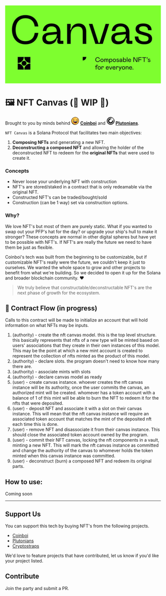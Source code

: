 ![](assets/images/logo.jpg)


# 🖼️ NFT Canvas (:construction: WIP :construction:)
Brought to you by minds behind <img src="assets/images/coin_gold.png" width="25" height="25" /> **[Coinboi](coinboi.com)** and <img src="assets/images/plutonians.jpg" width="25" height="25" style="border-radius:15px" /> **[Plutonians](plutonians.tech)**.


`NFT Canvas` is a Solana Protocol that facilitates two main objectives:
1. **Composing NFTs** and generating a new NFT.
2. **Deconstructing a composed NFT** and allowing the holder of the deconstructed
   NFT to redeem for the **original NFTs** that were used to create it.

### Concepts
- Never loose your underlying NFT with construction
- NFT's are stored/staked in a contract that is only redeamable via the original NFT.
- Constructed NFT's can be traded/bought/sold
- Construction (can be 1 way) set via construction options.

### Why?
We love NFT's but most of them are purely static. What if you wanted to swap out your PFP's hat for the day? or upgrade your ship's hull to make it stronger? These concepts are normal in other digital spheres but have yet to be possible with NFT's. If NFT's are really the future we need to have them be just as flexible.

Coinboi's tech was built from the beginning to be customizable, but if customizable NFT's really were the future, we couldn't keep it just to ourselves. We wanted the whole space to grow and other projects to benefit from what we're building. So we decided to open it up for the Solana and broader blockchain community. ❤️

> We truly believe that constructable/deconstructable NFT's are the next phase of growth for the ecosystem. 

## 📝  Contract Flow (in progress)

Calls to this contract will be made to initialize an account that will hold
information on what NFTs may be inputs.

1. (authority) - create the nft canvas model. this is the top level structure.
   this basically represents that nfts of a new type will be minted based on
   users' associations that they create in their own instances of this model.
   This may be the point at which a new mint account is created to represent the
   collection of nfts minted as the product of this model.
2. (authority) - declare slots. the program doesn't need to know how many there
   are.
3. (authority) - associate mints with slots
4. (authority) - declare canvas model as ready
5. (user) - create canvas instance. whoever creates the nft canvas instance will
   be its authority, once the user commits the canvas, an authorized mint will
   be created. whomever has a token account with a balance of 1 of this mint
   will be able to burn the NFT to redeem it for the nfts that were deposited.
6. (user) - deposit NFT and associate it with a slot on their canvas instance.
   This will mean that the nft canvas instance will require an associated token
   account that matches the mint of the deposited nft each time this is done.
7. (user) - remove NFT and disassociate it from their canvas instance. This
   should close the associated token account owned by the program.
8. (user) - commit their NFT canvas, locking the nft components in a vault,
   minting a new NFT. This will mark the nft canvas instance as committed and
   change the authority of the canvas to whomever holds the token minted when
   this canvas instance was committed.
9. (user) - deconstruct (burn) a composed NFT and redeem its original parts.


## How to use:

Coming soon

----

## Support Us
You can support this tech by buying NFT's from the following projects.
- [Coinboi](https://www.coinboi.com/)
- [Plutonians](https://plutonians.tech/)
- [Cryptostraps](https://www.cryptostraps.io)

We'd love to feature projects that have contributed, let us know if you'd like your project listed.

## Contribute
Join the party and submit a PR.

